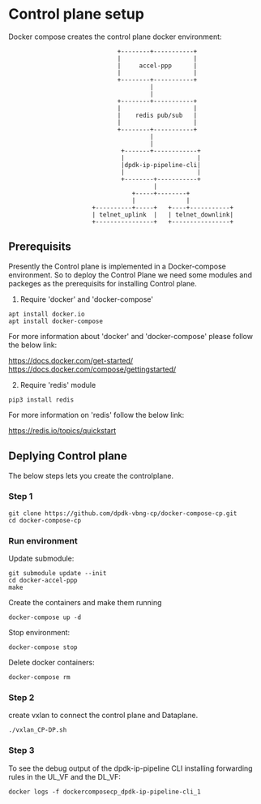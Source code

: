 # Control plane setup

Docker compose creates the control plane docker environment:
```
                              +--------+-----------+
                              |                    |
                              |     accel-ppp      |
                              |                    |
                              +--------+-----------+
                                       |
                                       |
                              +--------+-----------+
                              |                    |
                              |    redis pub/sub   |
                              |                    |
                              +--------+-----------+
                                       |
                                       |
                               +-------+------------+
                               |                    |
                               |dpdk-ip-pipeline-cli|
                               |                    |
                               +--------+-----------+
                                        |
                                  +-----+--------+
                                  |              |
                       +----------+-----+   +----+-----------+    
                       | telnet_uplink  |   | telnet_downlink|
                       +----------------+   +----------------+     
```
## Prerequisits

Presently the Control plane is implemented in a Docker-compose environment. So to deploy the Control Plane we need some modules and packeges as the prerequisits for installing Control plane.
1. Require 'docker' and 'docker-compose' 
```
apt install docker.io
apt install docker-compose
```
For more information about 'docker' and 'docker-compose' please follow the below link:

https://docs.docker.com/get-started/
https://docs.docker.com/compose/gettingstarted/

2. Require 'redis' module
```
pip3 install redis
```
For more information on 'redis' follow the below link:

https://redis.io/topics/quickstart 

## Deplying Control plane

The below steps lets you create the controlplane.
### Step 1

```
git clone https://github.com/dpdk-vbng-cp/docker-compose-cp.git
cd docker-compose-cp
```
### Run environment
Update submodule:
```
git submodule update --init
cd docker-accel-ppp
make
```
Create the containers and make them running
```
docker-compose up -d
```
Stop environment:
```
docker-compose stop
```
Delete docker containers:
```
docker-compose rm
```
### Step 2
create vxlan to connect the control plane and Dataplane.
```
./vxlan_CP-DP.sh
```
### Step 3

To see the debug output of the dpdk-ip-pipeline CLI installing forwarding rules in the UL_VF and the DL_VF:
```
docker logs -f dockercomposecp_dpdk-ip-pipeline-cli_1 
```

